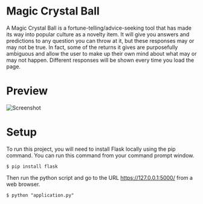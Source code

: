 # Magic Crystal Ball
A Magic Crystal Ball is a fortune-telling/advice-seeking tool that has made its way into popular culture as a novelty item. It will give you answers and predictions to any question you can throw at it, but these responses may or may not be true. In fact, some of the returns it gives are purposefully ambiguous and allow the user to make up their own mind about what may or may not happen. Different responses will be shown every time you load the page.

# Preview
![Screenshot](https://i.ibb.co/B6HZSZ5/Captura-de-tela-2020-09-11-18-10-21.png)

# Setup
To run this project, you will need to install Flask locally using the pip command.
You can run this command from your command prompt window.
```
$ pip install flask
```
Then run the python script and go to the URL https://127.0.0.1:5000/ from a web browser.
```
$ python "application.py"
```
